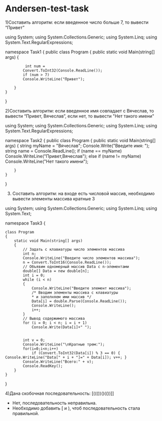 # Andersen-test-task
1)Составить алгоритм: если введенное число больше 7, то вывести “Привет”

using System;
using System.Collections.Generic;
using System.Linq;
using System.Text.RegularExpressions;

namespace Task1
{
    public class Program
    {
        public static void Main(string[] args)
        {
    
             int num =
            Convert.ToInt32(Console.ReadLine());
            if (num > 7)
            Console.WriteLine("Привет"); 
            
        }
    }
}




2)Составить алгоритм: если введенное имя совпадает с Вячеслав, то вывести “Привет, Вячеслав”, если нет, то вывести "Нет такого имени"

using System;
using System.Collections.Generic;
using System.Linq;
using System.Text.RegularExpressions;

namespace Task2
{
    public class Program
    {
        public static void Main(string[] args)
        {
            string  myName = "Вячеслав";
            Console.Write("Введите имя:   ");
             string name = Console.ReadLine(); 
             if (name == myName)  
             Console.WriteLine("Привет,Вячеслав");
             else
             if (name != myName) 
             Console.WriteLine("Нет такого имени");
             
             
             
        }
    }
}

3) Составить алгоритм: на входе есть числовой массив, необходимо вывести элементы массива кратные 3

using System;
using System.Collections.Generic;
using System.Linq;
using System.Text;
 
namespace Task3 
{
    
    class Program
    {
        static void Main(string[] args)
        {
            // Задать с клавиатуры число элементов массива
            int n;
            Console.WriteLine("Введите число элементов массива");
            n = Convert.ToInt16(Console.ReadLine());
            // Объявим одномерный массив Data с n-элементами 
            double[] Data = new double[n];
            int i = 0;
            while (i < n)
            {
                Console.WriteLine("Введите элемент массива");
                /* Вводим элементы массива с клавиатуры 
                * и заполняем ими массив */
                Data[i] = double.Parse(Console.ReadLine());
                Console.WriteLine();
                i++;
            }
            // Вывод содержимого массива
            for (i = 0; i < n; i = i + 1)
                Console.Write(Data[i]+" ");
 
 
            int v = 0;
            Console.WriteLine("\nКратные трем:");
            for(i=0;i<n;i++)
                if (Convert.ToInt32(Data[i]) % 3 == 0) { Console.WriteLine("Data[" + i + "]=" + Data[i]); v++; }
            Console.WriteLine("Всего:" + v);
            Console.ReadKey();
        }
    }
}

4)Дана скобочная последовательность: [((())()(())]]
- Нет, последовательность неправильна. 
- Необходимо добавить [ и ), чтоб последовательность стала правильной.
